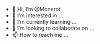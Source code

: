 - 👋 Hi, I’m @Monerot
- 👀 I’m interested in ...
- 🌱 I’m currently learning ...
- 💞️ I’m looking to collaborate on ...
- 📫 How to reach me ...

<!---
Monerot/Monerot is a ✨ special ✨ repository because its `README.md` (this file) appears on your GitHub profile.
You can click the Preview link to take a look at your changes.
--->
